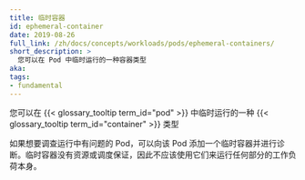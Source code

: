 ```yaml
---
title: 临时容器
id: ephemeral-container
date: 2019-08-26
full_link: /zh/docs/concepts/workloads/pods/ephemeral-containers/
short_description: >
  您可以在 Pod 中临时运行的一种容器类型
aka:
tags:
- fundamental
---
```

  您可以在 {{< glossary_tooltip term_id="pod" >}} 中临时运行的一种 {{< glossary_tooltip term_id="container" >}} 类型 

<!--
---
title: Ephemeral Container
id: ephemeral-container
date: 2019-08-26
full_link: /zh/docs/concepts/workloads/pods/ephemeral-containers/
short_description: >
  A type of container type that you can temporarily run inside a Pod

aka:
tags:
- fundamental
---
A {{< glossary_tooltip term_id="container" >}} type that you can temporarily run inside a {{< glossary_tooltip term_id="pod" >}}.
-->

<!--more-->

<!--
If you want to investigate a Pod that's running with problems, you can add an ephemeral container to that Pod and carry out diagnostics. Ephemeral containers have no resource or scheduling guarantees, and you should not use them to run any part of the workload itself.
-->

如果想要调查运行中有问题的 Pod，可以向该 Pod 添加一个临时容器并进行诊断。临时容器没有资源或调度保证，因此不应该使用它们来运行任何部分的工作负荷本身。